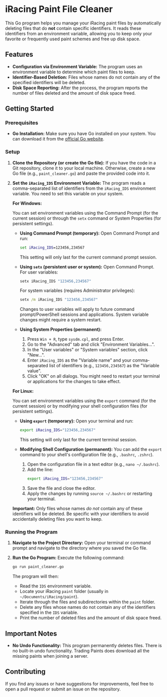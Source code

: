 # iRacing Paint File Cleaner

This Go program helps you manage your iRacing paint files by automatically deleting files that do **not** contain specific identifiers. It reads these identifiers from an environment variable, allowing you to keep only your favorite or frequently used paint schemes and free up disk space.

## Features

- **Configuration via Environment Variable:** The program uses an environment variable to determine which paint files to keep.
- **Identifier-Based Deletion:** Files whose names do not contain any of the specified identifiers will be deleted.
- **Disk Space Reporting:** After the process, the program reports the number of files deleted and the amount of disk space freed.

## Getting Started

### Prerequisites

- **Go Installation:** Make sure you have Go installed on your system. You can download it from the [official Go website](https://go.dev/dl/).

### Setup

1.  **Clone the Repository (or create the Go file):** If you have the code in a Git repository, clone it to your local machine. Otherwise, create a new Go file (e.g., `paint_cleaner.go`) and paste the provided code into it.

2.  **Set the `iRacing_IDS` Environment Variable:** The program reads a comma-separated list of identifiers from the `iRacing_IDS` environment variable. You need to set this variable on your system.

    **For Windows:**

    You can set environment variables using the Command Prompt (for the current session) or through the `setx` command or System Properties (for persistent settings).

    - **Using Command Prompt (temporary):**
      Open Command Prompt and run:

      ```cmd
      set iRacing_IDS=123456,234567
      ```

      This setting will only last for the current command prompt session.

    - **Using `setx` (persistent user or system):**
      Open Command Prompt. For user variables:

      ```cmd
      setx iRacing_IDS "123456,234567"
      ```

      For system variables (requires Administrator privileges):

      ```cmd
      setx /m iRacing_IDS "123456,234567"
      ```

      Changes to user variables will apply to future command prompt/PowerShell sessions and applications. System variable changes might require a system restart.

    - **Using System Properties (permanent):**
      1.  Press `Win + R`, type `sysdm.cpl`, and press Enter.
      2.  Go to the "Advanced" tab and click "Environment Variables...".
      3.  In the "User variables" or "System variables" section, click "New...".
      4.  Enter `iRacing_IDS` as the "Variable name" and your comma-separated list of identifiers (e.g., `123456,234567`) as the "Variable value".
      5.  Click "OK" on all dialogs. You might need to restart your terminal or applications for the changes to take effect.

    **For Linux:**

    You can set environment variables using the `export` command (for the current session) or by modifying your shell configuration files (for persistent settings).

    - **Using `export` (temporary):**
      Open your terminal and run:

      ```bash
      export iRacing_IDS="123456,234567"
      ```

      This setting will only last for the current terminal session.

    - **Modifying Shell Configuration (permanent):**
      You can add the `export` command to your shell's configuration file (e.g., `.bashrc`, `.zshrc`).
      1.  Open the configuration file in a text editor (e.g., `nano ~/.bashrc`).
      2.  Add the line:
          ```bash
          export iRacing_IDS="123456,234567"
          ```
      3.  Save the file and close the editor.
      4.  Apply the changes by running `source ~/.bashrc` or restarting your terminal.

    **Important:** Only files whose names _do not_ contain any of these identifiers will be deleted. Be specific with your identifiers to avoid accidentally deleting files you want to keep.

### Running the Program

1.  **Navigate to the Project Directory:** Open your terminal or command prompt and navigate to the directory where you saved the Go file.

2.  **Run the Go Program:** Execute the following command:

    ```bash
    go run paint_cleaner.go
    ```

    The program will then:

    - Read the `IDS` environment variable.
    - Locate your iRacing `paint` folder (usually in `~/Documents/iRacing/paint`).
    - Iterate through the files and subdirectories within the `paint` folder.
    - Delete any files whose names do not contain any of the identifiers specified in the `IDS` variable.
    - Print the number of deleted files and the amount of disk space freed.

## Important Notes

- **No Undo Functionality:** This program permanently deletes files. There is no built-in undo functionality. Trading Paints does download all the missing paints when joining a server.

## Contributing

If you find any issues or have suggestions for improvements, feel free to open a pull request or submit an issue on the repository.
